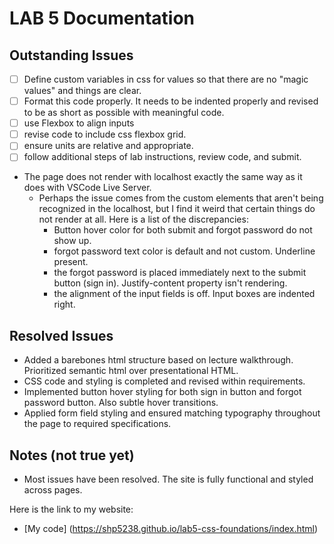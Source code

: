 # LAB 5 Documentation

## Outstanding Issues

- [ ] Define custom variables in css for values so that there are no "magic values" and things are clear.  
- [ ] Format this code properly. It needs to be indented properly and revised to be as short as possible with meaningful code. 
- [ ] use Flexbox to align inputs
- [ ] revise code to include css flexbox grid. 
- [ ] ensure units are relative and appropriate. 
- [ ] follow additional steps of lab instructions, review code, and submit.

- The page does not render with localhost exactly the same way as it does with VSCode Live Server. 
    - Perhaps the issue comes from the custom elements that aren't being recognized in the localhost, but I find it weird that certain things do not render at all. 
    Here is a list of the discrepancies: 
        - Button hover color for both submit and forgot password do not show up. 
        - forgot password text color is default and not custom. Underline present. 
        - the forgot password is placed immediately next to the submit button (sign in). Justify-content property isn't rendering. 
        - the alignment of the input fields is off. Input boxes are indented right. 
        

## Resolved Issues

- Added a barebones html structure based on lecture walkthrough. Prioritized semantic html over presentational HTML.
- CSS code and styling is completed and revised within requirements.
- Implemented button hover styling for both sign in button and forgot password button. Also subtle hover transitions. 
- Applied form field styling and ensured matching typography throughout the page to required specifications.

## Notes (not true yet)
- Most issues have been resolved. The site is fully functional and styled across pages.

Here is the link to my website: 
- [My code] (https://shp5238.github.io/lab5-css-foundations/index.html)
